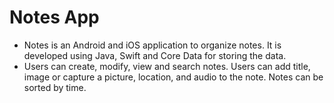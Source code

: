 # Notes App

- Notes is an Android and iOS application to organize notes. It is developed using Java, Swift and Core Data for storing the data.  
- Users can create, modify, view and search notes. Users can add title, image or capture a picture, location, and audio to the note. Notes can be sorted by time.
